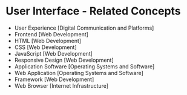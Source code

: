 # User Interface - Related Concepts

- User Experience [Digital Communication and Platforms]
- Frontend [Web Development]
- HTML [Web Development]
- CSS [Web Development]
- JavaScript [Web Development]
- Responsive Design [Web Development]
- Application Software [Operating Systems and Software]
- Web Application [Operating Systems and Software]
- Framework [Web Development]
- Web Browser [Internet Infrastructure]
